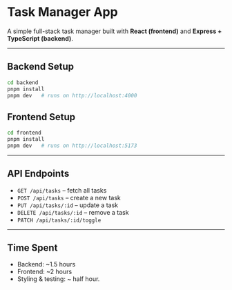 # Task Manager App

A simple full-stack task manager built with **React (frontend)** and **Express + TypeScript (backend)**.

---

## Backend Setup
```bash
cd backend
pnpm install
pnpm dev   # runs on http://localhost:4000
```

## Frontend Setup
```bash
cd frontend
pnpm install
pnpm dev   # runs on http://localhost:5173
```

---

## API Endpoints
- `GET /api/tasks` – fetch all tasks  
- `POST /api/tasks` – create a new task  
- `PUT /api/tasks/:id` – update a task  
- `DELETE /api/tasks/:id` – remove a task  
- `PATCH /api/tasks/:id/toggle`

---


## Time Spent
- Backend: ~1.5 hours
- Frontend: ~2 hours
- Styling & testing: ~ half hour.

